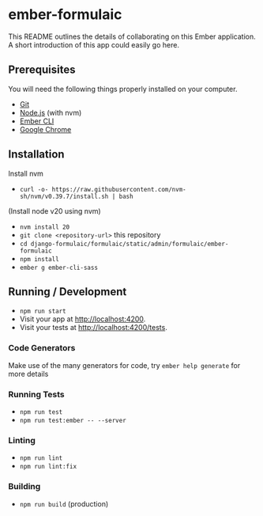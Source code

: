 # ember-formulaic

This README outlines the details of collaborating on this Ember application.
A short introduction of this app could easily go here.

## Prerequisites

You will need the following things properly installed on your computer.

- [Git](https://git-scm.com/)
- [Node.js](https://nodejs.org/) (with nvm)
- [Ember CLI](https://cli.emberjs.com/release/)
- [Google Chrome](https://google.com/chrome/)

## Installation
Install nvm
- `curl -o- https://raw.githubusercontent.com/nvm-sh/nvm/v0.39.7/install.sh | bash`

(Install node v20 using nvm)
- `nvm install 20`
- `git clone <repository-url>` this repository
- `cd django-formulaic/formulaic/static/admin/formulaic/ember-formulaic`
- `npm install`
- `ember g ember-cli-sass`

## Running / Development

- `npm run start`
- Visit your app at [http://localhost:4200](http://localhost:4200).
- Visit your tests at [http://localhost:4200/tests](http://localhost:4200/tests).

### Code Generators

Make use of the many generators for code, try `ember help generate` for more details

### Running Tests

- `npm run test`
- `npm run test:ember -- --server`

### Linting

- `npm run lint`
- `npm run lint:fix`

### Building
- `npm run build` (production)


